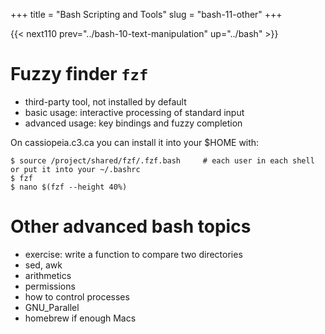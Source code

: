 +++
title = "Bash Scripting and Tools"
slug = "bash-11-other"
+++

{{< next110 prev="../bash-10-text-manipulation" up="../bash" >}}

# Fuzzy finder `fzf`

* third-party tool, not installed by default
* basic usage: interactive processing of standard input
* advanced usage: key bindings and fuzzy completion

On cassiopeia.c3.ca you can install it into your $HOME with:

~~~ {.bash}
$ source /project/shared/fzf/.fzf.bash     # each user in each shell or put it into your ~/.bashrc
$ fzf
$ nano $(fzf --height 40%)
~~~

# Other advanced bash topics

- exercise: write a function to compare two directories
- sed, awk
- arithmetics
- permissions
- how to control processes
- GNU_Parallel
- homebrew if enough Macs
